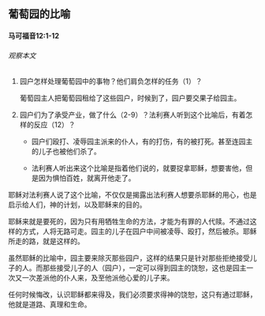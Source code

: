 ## 葡萄园的比喻

#### 马可福音12:1-12

###### 观察本文

1. 园户怎样处理葡萄园中的事物？他们肩负怎样的任务（1）？

    葡萄园主人把葡萄园租给了这些园户，时候到了，园户要交果子给园主。

2. 园户们为了承受产业，做了什么（2-9）？法利赛人听到这个比喻后，有着怎样的反应（12）？

    * 园户们殴打、凌辱园主派来的仆人，有的打伤，有的被打死。甚至连园主的儿子也被他们杀了。
    
    * 法利赛人听出来这个比喻是指着他们说的，就要捉拿耶稣，想要害他，但是因为惧怕百姓，就离开他走了。

耶稣对法利赛人说了这个比喻，不仅仅是揭露出法利赛人想要杀耶稣的用心，也是启示给人们，神的计划，以及耶稣来的目的。

耶稣来就是要死的，因为只有用牺牲生命的方法，才能为有罪的人代赎。不通过这样的方式，人将无路可走。园主的儿子在园户中间被凌辱、殴打，然后被杀。耶稣所走的路，就是这样的。

虽然耶稣的比喻中，园主要来除灭那些园户，这样的结果只是针对那些拒绝接受儿子的人。而那些接受儿子的人（园户），一定可以得到园主的饶恕，这也是园主一次又一次差派他的仆人来，及至他派他心爱的儿子来。

任何时候悔改，认识耶稣都来得及，我们必须要求得神的饶恕，这只有通过耶稣，他就是道路、真理和生命。